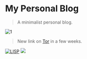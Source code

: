 # My Personal Blog
> A minimalist personal blog.

![1](https://github.com/cristiancmoises/cristiancmoises.github.io/assets/86272521/6bae7332-76fd-4e5b-9b27-8a7761b1761d)


> New link on [Tor]() in a few weeks.

<a href="https://www.gnu.org/software/guile/"><img src="https://luis-felipe.gitlab.io/media/badges/gnu-guile-made.svg" alt="LISP"></a>
<img src="https://i.imgur.com/GHX6W1j.png">
